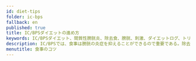 ```yaml
---
id: diet-tips
folder: ic-bps
fallback: en
published: true
title: IC/BPSダイエットの進め方
keywords: IC/BPSダイエット、間質性膀胱炎、除去食、膀胱、刺激、ダイエットログ、トリガー症状、間質性膀胱炎、膀胱痛症候群、IC/BPS
description: IC/BPSでは、食事は膀胱の炎症を抑えることができるので重要である。除去食は、どのような食べ物や飲み物を安全に摂取できるかを見つけるのに役立ちます。
menutitle: 食事のコツ
---
```

